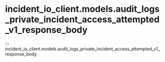 # incident_io_client.models.audit_logs_private_incident_access_attempted_v1_response_body

::: incident_io_client.models.audit_logs_private_incident_access_attempted_v1_response_body